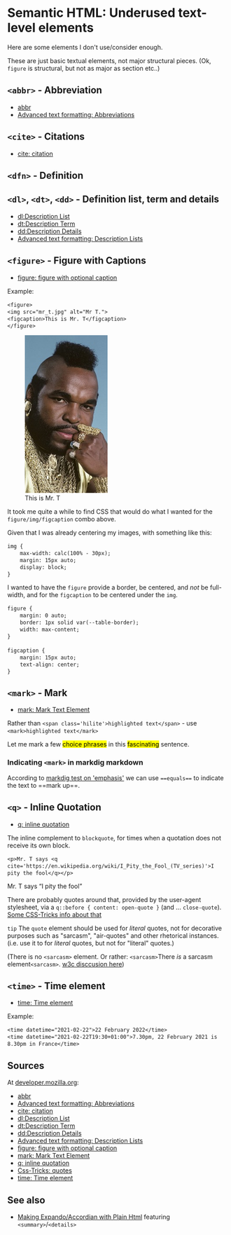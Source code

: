 # Semantic HTML: Underused text-level elements

Here are some elements I don't use/consider enough.

These are just basic textual elements, not major structural pieces. (Ok, `figure` is structural, but not as major as section etc..)

## `<abbr>` - Abbreviation

- [abbr](https://developer.mozilla.org/en-US/docs/Web/HTML/Element/abbr)
- [Advanced text formatting: Abbreviations](https://developer.mozilla.org/en-US/docs/Learn/HTML/Introduction_to_HTML/Advanced_text_formatting#abbreviations)

## `<cite>` - Citations

- [cite: citation](https://developer.mozilla.org/en-US/docs/Web/HTML/Element/cite)

## `<dfn>` - Definition

## `<dl>`, `<dt>`, `<dd>` - Definition list, term and details

- [dl:Description List](https://developer.mozilla.org/en-US/docs/Web/HTML/Element/dl)
- [dt:Description Term](https://developer.mozilla.org/en-US/docs/Web/HTML/Element/dt)
- [dd:Description Details](https://developer.mozilla.org/en-US/docs/Web/HTML/Element/dd)
- [Advanced text formatting: Description Lists](https://developer.mozilla.org/en-US/docs/Learn/HTML/Introduction_to_HTML/Advanced_text_formatting#description_lists)

## `<figure>` - Figure with Captions

- [figure: figure with optional caption](https://developer.mozilla.org/en-US/docs/Web/HTML/Element/figure)

Example:

	<figure>
	<img src="mr_t.jpg" alt="Mr T.">
	<figcaption>This is Mr. T</figcaption>
	</figure>

<figure>
<img src="mr_t.jpg"	alt="Mr T.">
<figcaption>This is Mr. T</figcaption>
</figure>


It took me quite a while to find CSS that would do what I wanted for the `figure/img/figcaption` combo above.

Given that I was already centering my images, with something like this:

	img {
		max-width: calc(100% - 30px);
		margin: 15px auto;
		display: block;
	}

I wanted to have the `figure` provide a border, be centered, and *not* be full-width, and for the `figcaption` to be centered under the `img`.

	figure {
		margin: 0 auto;
		border: 1px solid var(--table-border);
		width: max-content;
	}

	figcaption {
		margin: 15px auto;
		text-align: center;
	}

## `<mark>` - Mark

- [mark: Mark Text Element](https://developer.mozilla.org/en-US/docs/Web/HTML/Element/mark)

Rather than `<span class='hilite'>highlighted text</span>` - use `<mark>highlighted text</mark>`

Let me mark a few <mark>choice phrases</mark> in this <mark>fascinating</mark> sentence.

### Indicating `<mark>` in markdig markdown

According to [markdig test on 'emphasis'](https://github.com/xoofx/markdig/blob/master/src/Markdig.Tests/Specs/EmphasisExtraSpecs.md) we can use `==equals==` to indicate the text to ==mark up==.



## `<q>` - Inline Quotation

- [q: inline quotation](https://developer.mozilla.org/en-US/docs/Web/HTML/Element/q)

The inline complement to `blockquote`, for times when a quotation does not receive its own block.

	<p>Mr. T says <q cite='https://en.wikipedia.org/wiki/I_Pity_the_Fool_(TV_series)'>I pity the fool</q></p>

<p>Mr. T says <q cite='https://en.wikipedia.org/wiki/I_Pity_the_Fool_(TV_series)'>I pity the fool</q></p>

There are probably quotes around that, provided by the user-agent stylesheet, via a `q::before { content: open-quote }` (and ... `close-quote`). [Some CSS-Tricks info about that](https://css-tricks.com/almanac/properties/q/quotes/)

`tip` The `quote` element should be used for <em>literal</em> quotes, not for decorative purposes such as "sarcasm", "air-quotes" and other rhetorical instances. (i.e. use it to for <em>literal</em> quotes, but not for "literal" quotes.)

(There is no `<sarcasm>` element. Or rather: `<sarcasm>`There <em>is</em> a sarcasm element`<sarcasm>`. [w3c disccusion here](https://lists.w3.org/Archives/Public/public-html/2014Nov/0007.html))


## `<time>` - Time element

- [time: Time element](https://developer.mozilla.org/en-US/docs/Web/HTML/Element/time)

Example:

	<time datetime="2021-02-22">22 February 2022</time>
	<time datetime="2021-02-22T19:30+01:00">7.30pm, 22 February 2021 is 8.30pm in France</time>

## Sources

At [developer.mozilla.org](developer.mozilla.org):

- [abbr](https://developer.mozilla.org/en-US/docs/Web/HTML/Element/abbr)
- [Advanced text formatting: Abbreviations](https://developer.mozilla.org/en-US/docs/Learn/HTML/Introduction_to_HTML/Advanced_text_formatting#abbreviations)
- [cite: citation](https://developer.mozilla.org/en-US/docs/Web/HTML/Element/cite)
- [dl:Description List](https://developer.mozilla.org/en-US/docs/Web/HTML/Element/dl)
- [dt:Description Term](https://developer.mozilla.org/en-US/docs/Web/HTML/Element/dt)
- [dd:Description Details](https://developer.mozilla.org/en-US/docs/Web/HTML/Element/dd)
- [Advanced text formatting: Description Lists](https://developer.mozilla.org/en-US/docs/Learn/HTML/Introduction_to_HTML/Advanced_text_formatting#description_lists)
- [figure: figure with optional caption](https://developer.mozilla.org/en-US/docs/Web/HTML/Element/figure)
- [mark: Mark Text Element](https://developer.mozilla.org/en-US/docs/Web/HTML/Element/mark)
- [q: inline quotation](https://developer.mozilla.org/en-US/docs/Web/HTML/Element/q)
- [Css-Tricks: quotes](https://css-tricks.com/almanac/properties/q/quotes/)
- [time: Time element](https://developer.mozilla.org/en-US/docs/Web/HTML/Element/time)


## See also

- [Making Expando/Accordian with Plain Html](expando_accordian_with_html.md) featuring `<summary>`/`<details>`
